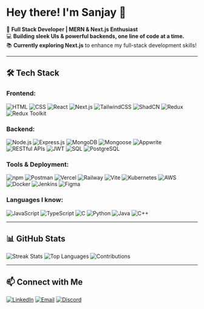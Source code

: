# Hey there! I'm Sanjay 👋

🚀 **Full Stack Developer | MERN & Next.js Enthusiast**  
💻 **Building sleek UIs & powerful backends, one line of code at a time.**   
📚 **Currently exploring Next.js** to enhance my full-stack development skills!  

---

## 🛠 Tech Stack

### **Frontend:**
![HTML](https://img.shields.io/badge/-HTML5-E34F26?logo=html5&logoColor=white&style=flat)
![CSS](https://img.shields.io/badge/-CSS3-1572B6?logo=css3&logoColor=white&style=flat)
![React](https://img.shields.io/badge/-React-61DAFB?logo=react&logoColor=white&style=flat)
![Next.js](https://img.shields.io/badge/-Next.js-black?logo=next.js&logoColor=white&style=flat)
![TailwindCSS](https://img.shields.io/badge/-TailwindCSS-38B2AC?logo=tailwind-css&logoColor=white&style=flat)
![ShadCN](https://img.shields.io/badge/-ShadCN-181717?logo=shadcn&logoColor=white&style=flat)
![Redux](https://img.shields.io/badge/-Redux-764ABC?logo=redux&logoColor=white&style=flat)
![Redux Toolkit](https://img.shields.io/badge/-Redux%20Toolkit-764ABC?logo=redux&logoColor=white&style=flat)


### **Backend:**
![Node.js](https://img.shields.io/badge/-Node.js-339933?logo=node.js&logoColor=white&style=flat)
![Express.js](https://img.shields.io/badge/-Express.js-black?logo=express&logoColor=white&style=flat)
![MongoDB](https://img.shields.io/badge/-MongoDB-4EA94B?logo=mongodb&logoColor=white&style=flat)
![Mongoose](https://img.shields.io/badge/-Mongoose-880000?logo=mongodb&logoColor=white&style=flat)
![Appwrite](https://img.shields.io/badge/-Appwrite-F02E65?logo=appwrite&logoColor=white&style=flat)
![RESTful APIs](https://img.shields.io/badge/-RESTful_APIs-02569B?logo=api&logoColor=white&style=flat)
![JWT](https://img.shields.io/badge/-JWT-000000?logo=json-web-tokens&logoColor=white&style=flat)
![SQL](https://img.shields.io/badge/-SQL-4479A1?logo=mysql&logoColor=white&style=flat)
![PostgreSQL](https://img.shields.io/badge/-PostgreSQL-336791?logo=postgresql&logoColor=white&style=flat)


### **Tools & Deployment:**
![npm](https://img.shields.io/badge/-npm-CB3837?logo=npm&logoColor=white&style=flat)
![Postman](https://img.shields.io/badge/-Postman-FF6C37?logo=postman&logoColor=white&style=flat)
![Vercel](https://img.shields.io/badge/-Vercel-000000?logo=vercel&logoColor=white&style=flat)
![Railway](https://img.shields.io/badge/-Railway-0B0D0E?logo=railway&logoColor=white&style=flat)
![Vite](https://img.shields.io/badge/-Vite-646CFF?logo=vite&logoColor=white&style=flat)
![Kubernetes](https://img.shields.io/badge/-Kubernetes-326CE5?logo=kubernetes&logoColor=white&style=flat)
![AWS](https://img.shields.io/badge/-AWS-232F3E?logo=amazon-aws&logoColor=white&style=flat)
![Docker](https://img.shields.io/badge/-Docker-2496ED?logo=docker&logoColor=white&style=flat)
![Jenkins](https://img.shields.io/badge/-Jenkins-D24939?logo=jenkins&logoColor=white&style=flat)
![Figma](https://img.shields.io/badge/-Figma-F24E1E?logo=figma&logoColor=white&style=flat)

### **Languages I know:**
![JavaScript](https://img.shields.io/badge/-JavaScript-F7DF1E?logo=javascript&logoColor=black&style=flat)
![TypeScript](https://img.shields.io/badge/-TypeScript-3178C6?logo=typescript&logoColor=white&style=flat)
![C](https://img.shields.io/badge/-C-A8B9CC?logo=c&logoColor=white&style=flat)
![Python](https://img.shields.io/badge/-Python-3776AB?logo=python&logoColor=white&style=flat)
![Java](https://img.shields.io/badge/-Java-007396?logo=java&logoColor=white&style=flat)
![C++](https://img.shields.io/badge/-C++-00599C?logo=c%2B%2B&logoColor=white&style=flat)


---

## 📊 GitHub Stats

![Streak Stats](https://github-readme-streak-stats.herokuapp.com/?user=Sanjaygehlot1&theme=dark)
![Top Languages](https://github-readme-stats.vercel.app/api/top-langs/?username=Sanjaygehlot1&layout=compact&theme=dark)
![Contributions](https://komarev.com/ghpvc/?username=Sanjaygehlot1&label=Total+Contributions&color=green)

---

## 📫 Connect with Me

[![LinkedIn](https://img.shields.io/badge/-LinkedIn-0077B5?logo=linkedin&logoColor=white&style=flat)](https://www.linkedin.com/in/sanjay-gehlot-62b7a0301)
[![Email](https://img.shields.io/badge/-Email-D14836?logo=gmail&logoColor=white&style=flat)](mailto:sanjaygehlot1695@gmail.com)
[![Discord](https://img.shields.io/badge/-Discord-5865F2?logo=discord&logoColor=white&style=flat)](https://discord.com/users/sanjay03963)
